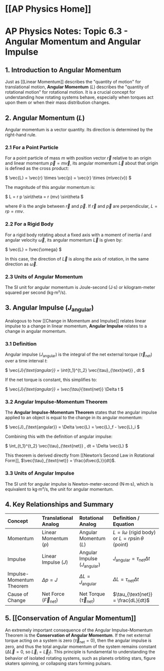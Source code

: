 # [[AP Physics Home]]
# AP Physics Notes: Topic 6.3 - Angular Momentum and Angular Impulse

## 1. Introduction to Angular Momentum

Just as [[Linear Momentum]] describes the "quantity of motion" for translational motion, **Angular Momentum** ($L$) describes the "quantity of rotational motion" for rotational motion. It is a crucial concept for understanding how rotating systems behave, especially when torques act upon them or when their mass distribution changes.

## 2. Angular Momentum ($L$)

Angular momentum is a vector quantity. Its direction is determined by the right-hand rule.

### 2.1 For a Point Particle

For a point particle of mass $m$ with position vector $\vec{r}$ relative to an origin and linear momentum $\vec{p} = m\vec{v}$, its angular momentum $\vec{L}$ about that origin is defined as the cross product:

$
\vec{L} = \vec{r} \times \vec{p} = \vec{r} \times (m\vec{v})
$

The magnitude of this angular momentum is:

$
L = r p \sin\theta = r (mv) \sin\theta
$

where $\theta$ is the angle between $\vec{r}$ and $\vec{p}$. If $\vec{r}$ and $\vec{p}$ are perpendicular, $L = r p = r m v$.

### 2.2 For a Rigid Body

For a rigid body rotating about a fixed axis with a moment of inertia $I$ and angular velocity $\vec{\omega}$, its angular momentum $\vec{L}$ is given by:

$
\vec{L} = I\vec{\omega}
$

In this case, the direction of $\vec{L}$ is along the axis of rotation, in the same direction as $\vec{\omega}$.

### 2.3 Units of Angular Momentum

The SI unit for angular momentum is Joule-second (J·s) or kilogram-meter squared per second (kg·m²/s).

## 3. Angular Impulse ($J_{\text{angular}}$)

Analogous to how [[Change in Momentum and Impulse]] relates linear impulse to a change in linear momentum, **Angular Impulse** relates to a change in angular momentum.

### 3.1 Definition

Angular impulse ($J_{\text{angular}}$) is the integral of the net external torque ($\vec{\tau}_{\text{net}}$) over a time interval $t$:

$
\vec{J}_{\text{angular}} = \int_{t_1}^{t_2} \vec{\tau}_{\text{net}} \, dt
$

If the net torque is constant, this simplifies to:

$
\vec{J}_{\text{angular}} = \vec{\tau}_{\text{net}} \Delta t
$

### 3.2 Angular Impulse-Momentum Theorem

The **Angular Impulse-Momentum Theorem** states that the angular impulse applied to an object is equal to the change in its angular momentum:

$
\vec{J}_{\text{angular}} = \Delta \vec{L} = \vec{L}_f - \vec{L}_i
$

Combining this with the definition of angular impulse:

$
\int_{t_1}^{t_2} \vec{\tau}_{\text{net}} \, dt = \Delta \vec{L}
$

This theorem is derived directly from [[Newton’s Second Law in Rotational Form]], $\vec{\tau}_{\text{net}} = \frac{d\vec{L}}{dt}$.

### 3.3 Units of Angular Impulse

The SI unit for angular impulse is Newton-meter-second (N·m·s), which is equivalent to kg·m²/s, the unit for angular momentum.

## 4. Key Relationships and Summary

| Concept         | Translational Analog | Rotational Analog     | Definition / Equation                                       |
| :-------------- | :------------------- | :-------------------- | :---------------------------------------------------------- |
| Momentum        | Linear Momentum ($p$) | Angular Momentum ($L$) | $L = I\omega$ (rigid body) or $L = r p \sin\theta$ (point) |
| Impulse         | Linear Impulse ($J$)   | Angular Impulse ($J_{\text{angular}}$) | $J_{\text{angular}} = \tau_{\text{net}} \Delta t$            |
| Impulse-Momentum Theorem | $\Delta p = J$       | $\Delta L = J_{\text{angular}}$ | $\Delta L = \tau_{\text{net}} \Delta t$                    |
| Cause of Change | Net Force ($\vec{F}_{\text{net}}$) | Net Torque ($\vec{\tau}_{\text{net}}$) | $\tau_{\text{net}} = \frac{dL}{dt}$                       |

## 5. [[Conservation of Angular Momentum]]

An extremely important consequence of the Angular Impulse-Momentum Theorem is the **Conservation of Angular Momentum**. If the net external torque acting on a system is zero ($\vec{\tau}_{\text{net}} = 0$), then the angular impulse is zero, and thus the total angular momentum of the system remains constant ($\Delta \vec{L} = 0$, so $\vec{L}_i = \vec{L}_f$). This principle is fundamental to understanding the behavior of isolated rotating systems, such as planets orbiting stars, figure skaters spinning, or collapsing stars forming pulsars.